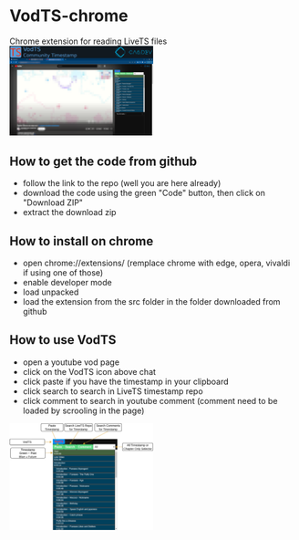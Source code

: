 # VodTS-chrome
Chrome extension for reading LiveTS files  
<img src="doc/screenshot_00.png" width="50%" />

## How to get the code from github
- follow the link to the repo (well you are here already)
- download the code using the green "Code" button, then click on "Download ZIP"
- extract the download zip

## How to install on chrome
- open chrome://extensions/ (remplace chrome with edge, opera, vivaldi if using one of those)
- enable developer mode
- load unpacked
- load the extension from the src folder in the folder downloaded from github

## How to use VodTS
- open a youtube vod page
- click on the VodTS icon above chat
- click paste if you have the timestamp in your clipboard
- click search to search in LiveTS timestamp repo
- click comment to search in youtube comment (comment need to be loaded by scrooling in the page)  
<img src="doc/diagram.png" width="50%" />

